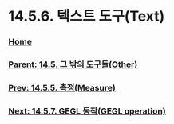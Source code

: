 # 14.5.6. 텍스트 도구(Text)

### [Home](./00-home.md)
### [Parent: 14.5. 그 밖의 도구들(Other)](./14-05-00-other.md)
### [Prev: 14.5.5. 측정(Measure)](./14-05-05-00-measure.md)
### [Next: 14.5.7. GEGL 동작(GEGL operation)](./14-05-07-gegl-operation.md)

